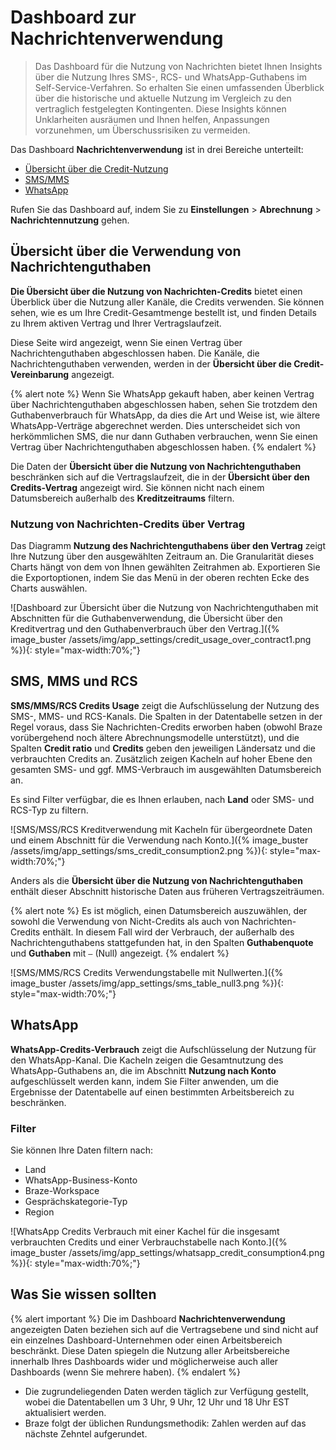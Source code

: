 # Dashboard zur Nachrichtenverwendung

> Das Dashboard für die Nutzung von Nachrichten bietet Ihnen Insights über die Nutzung Ihres SMS-, RCS- und WhatsApp-Guthabens im Self-Service-Verfahren. So erhalten Sie einen umfassenden Überblick über die historische und aktuelle Nutzung im Vergleich zu den vertraglich festgelegten Kontingenten. Diese Insights können Unklarheiten ausräumen und Ihnen helfen, Anpassungen vorzunehmen, um Überschussrisiken zu vermeiden.

Das Dashboard **Nachrichtenverwendung** ist in drei Bereiche unterteilt:
- [Übersicht über die Credit-Nutzung](#credit-usage-overview)
- [SMS/MMS](#smsmms) 
- [WhatsApp](#whatsapp)

Rufen Sie das Dashboard auf, indem Sie zu **Einstellungen** > **Abrechnung** > **Nachrichtennutzung** gehen.

## Übersicht über die Verwendung von Nachrichtenguthaben

**Die Übersicht über die Nutzung von Nachrichten-Credits** bietet einen Überblick über die Nutzung aller Kanäle, die Credits verwenden. Sie können sehen, wie es um Ihre Credit-Gesamtmenge bestellt ist, und finden Details zu Ihrem aktiven Vertrag und Ihrer Vertragslaufzeit.

Diese Seite wird angezeigt, wenn Sie einen Vertrag über Nachrichtenguthaben abgeschlossen haben. Die Kanäle, die Nachrichtenguthaben verwenden, werden in der **Übersicht über die Credit-Vereinbarung** angezeigt.

{% alert note %}
Wenn Sie WhatsApp gekauft haben, aber keinen Vertrag über Nachrichtenguthaben abgeschlossen haben, sehen Sie trotzdem den Guthabenverbrauch für WhatsApp, da dies die Art und Weise ist, wie ältere WhatsApp-Verträge abgerechnet werden. Dies unterscheidet sich von herkömmlichen SMS, die nur dann Guthaben verbrauchen, wenn Sie einen Vertrag über Nachrichtenguthaben abgeschlossen haben.
{% endalert %}

Die Daten der **Übersicht über die Nutzung von Nachrichtenguthaben** beschränken sich auf die Vertragslaufzeit, die in der **Übersicht über den Credits-Vertrag** angezeigt wird. Sie können nicht nach einem Datumsbereich außerhalb des **Kreditzeitraums** filtern.

### Nutzung von Nachrichten-Credits über Vertrag

Das Diagramm **Nutzung des Nachrichtenguthabens über den Vertrag** zeigt Ihre Nutzung über den ausgewählten Zeitraum an. Die Granularität dieses Charts hängt von dem von Ihnen gewählten Zeitrahmen ab. Exportieren Sie die Exportoptionen, indem Sie das Menü in der oberen rechten Ecke des Charts auswählen.

![Dashboard zur Übersicht über die Nutzung von Nachrichtenguthaben mit Abschnitten für die Guthabenverwendung, die Übersicht über den Kreditvertrag und den Guthabenverbrauch über den Vertrag.]({% image_buster /assets/img/app_settings/credit_usage_over_contract1.png %}){: style="max-width:70%;"}

## SMS, MMS und RCS

**SMS/MMS/RCS Credits Usage** zeigt die Aufschlüsselung der Nutzung des SMS-, MMS- und RCS-Kanals. Die Spalten in der Datentabelle setzen in der Regel voraus, dass Sie Nachrichten-Credits erworben haben (obwohl Braze vorübergehend noch ältere Abrechnungsmodelle unterstützt), und die Spalten **Credit ratio** und **Credits** geben den jeweiligen Ländersatz und die verbrauchten Credits an. Zusätzlich zeigen Kacheln auf hoher Ebene den gesamten SMS- und ggf. MMS-Verbrauch im ausgewählten Datumsbereich an.

Es sind Filter verfügbar, die es Ihnen erlauben, nach **Land** oder SMS- und RCS-Typ zu filtern.

![SMS/MSS/RCS Kreditverwendung mit Kacheln für übergeordnete Daten und einem Abschnitt für die Verwendung nach Konto.]({% image_buster /assets/img/app_settings/sms_credit_consumption2.png %}){: style="max-width:70%;"}

Anders als die **Übersicht über die Nutzung von Nachrichtenguthaben** enthält dieser Abschnitt historische Daten aus früheren Vertragszeiträumen. 

{% alert note %}
Es ist möglich, einen Datumsbereich auszuwählen, der sowohl die Verwendung von Nicht-Credits als auch von Nachrichten-Credits enthält. In diesem Fall wird der Verbrauch, der außerhalb des Nachrichtenguthabens stattgefunden hat, in den Spalten **Guthabenquote** und **Guthaben** mit `—` (Null) angezeigt.
{% endalert %}

![SMS/MMS/RCS Credits Verwendungstabelle mit Nullwerten.]({% image_buster /assets/img/app_settings/sms_table_null3.png %}){: style="max-width:70%;"}

## WhatsApp

**WhatsApp-Credits-Verbrauch** zeigt die Aufschlüsselung der Nutzung für den WhatsApp-Kanal. Die Kacheln zeigen die Gesamtnutzung des WhatsApp-Guthabens an, die im Abschnitt **Nutzung nach Konto** aufgeschlüsselt werden kann, indem Sie Filter anwenden, um die Ergebnisse der Datentabelle auf einen bestimmten Arbeitsbereich zu beschränken.

### Filter

Sie können Ihre Daten filtern nach:
- Land
- WhatsApp-Business-Konto
- Braze-Workspace
- Gesprächskategorie-Typ
- Region

![WhatsApp Credits Verbrauch mit einer Kachel für die insgesamt verbrauchten Credits und einer Verbrauchstabelle nach Konto.]({% image_buster /assets/img/app_settings/whatsapp_credit_consumption4.png %}){: style="max-width:70%;"}

## Was Sie wissen sollten

{% alert important %}
Die im Dashboard **Nachrichtenverwendung** angezeigten Daten beziehen sich auf die Vertragsebene und sind nicht auf ein einzelnes Dashboard-Unternehmen oder einen Arbeitsbereich beschränkt. Diese Daten spiegeln die Nutzung aller Arbeitsbereiche innerhalb Ihres Dashboards wider und möglicherweise auch aller Dashboards (wenn Sie mehrere haben).
{% endalert %}

- Die zugrundeliegenden Daten werden täglich zur Verfügung gestellt, wobei die Datentabellen um 3 Uhr, 9 Uhr, 12 Uhr und 18 Uhr EST aktualisiert werden. 
- Braze folgt der üblichen Rundungsmethodik: Zahlen werden auf das nächste Zehntel aufgerundet.

